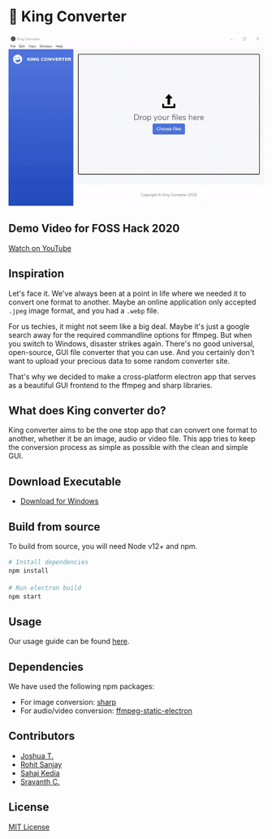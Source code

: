 # 👑 King Converter

![KingConverterDemo](./assets/img/KingConverterDemo.gif)

## Demo Video for FOSS Hack 2020

[Watch on YouTube](https://youtu.be/rSDrg_mqwSE)

## Inspiration

Let's face it. We've always been at a point in life where we needed it to convert one format to another. Maybe an online application only accepted `.jpeg` image format, and you had a `.webp` file.

For us techies, it might not seem like a big deal. Maybe it's just a google search away for the required commandline options for ffmpeg. But when you switch to Windows, disaster strikes again. There's no good universal, open-source, GUI file converter that you can use. And you certainly don't want to upload your precious data to some random converter site.

That's why we decided to make a cross-platform electron app that serves as a beautiful GUI frontend to the ffmpeg and sharp libraries.

## What does King converter do?

King converter aims to be the one stop app that can convert one format to another, whether it be an image, audio or video file. This app tries to keep the conversion process as simple as possible with the clean and simple GUI.

## Download Executable

- [Download for Windows](https://github.com/KingConverter/KingConverter/releases/download/latest/king-converter.1.0.0.exe)

## Build from source

To build from source, you will need Node v12+ and npm.

```zsh
# Install dependencies
npm install

# Run electron build
npm start
```

## Usage

Our usage guide can be found [here](./USAGE.md).

## Dependencies

We have used the following npm packages:

- For image conversion: [sharp](https://www.npmjs.com/package/sharp)
- For audio/video conversion: [ffmpeg-static-electron](https://www.npmjs.com/package/ffmpeg-static-electron)

## Contributors

- [Joshua T.](https://github.com/radiantly)
- [Rohit Sanjay](https://github.com/rohitsanj)
- [Sahaj Kedia](https://github.com/sahajkedia)
- [Sravanth C.](https://github.com/sravanth-chebrolu)

## License

[MIT License](https://github.com/KingConverter/KingConverter/blob/master/LICENSE)
